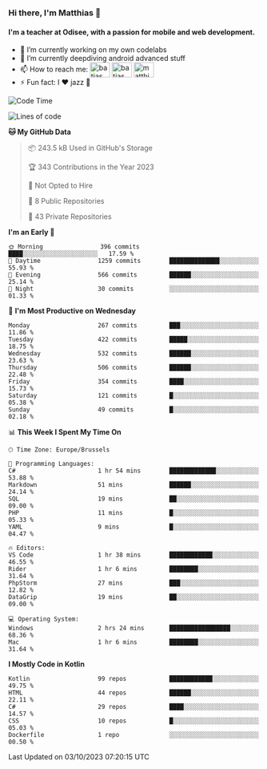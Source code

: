 ### Hi there, I'm Matthias 👋

#### I'm a teacher at Odisee, with a passion for mobile and web development.

- 🔭 I’m currently working on my own codelabs
- 🌱 I’m currently deepdiving android advanced stuff
- 📫 How to reach me: <a href="https://dev.to/batjas" target="_blank"><img align="center" src="https://raw.githubusercontent.com/rahuldkjain/github-profile-readme-generator/master/src/images/icons/Social/devto.svg" alt="batjas" height="30" width="40" /></a>
<a href="https://twitter.com/batjas" target="_blank"><img align="center" src="https://raw.githubusercontent.com/rahuldkjain/github-profile-readme-generator/master/src/images/icons/Social/twitter.svg" alt="batjas" height="30" width="40" /></a>
<a href="https://linkedin.com/in/matthiasdruwé" target="_blank"><img align="center" src="https://raw.githubusercontent.com/rahuldkjain/github-profile-readme-generator/master/src/images/icons/Social/linked-in-alt.svg" alt="matthiasdruwé" height="30" width="40" /></a>
- ⚡ Fun fact: I ❤ jazz 🎷


<!--START_SECTION:waka-->
![Code Time](http://img.shields.io/badge/Code%20Time-853%20hrs%2025%20mins-blue)

![Lines of code](https://img.shields.io/badge/From%20Hello%20World%20I%27ve%20Written-2.3%20million%20lines%20of%20code-blue)

**🐱 My GitHub Data** 

> 📦 243.5 kB Used in GitHub's Storage 
 > 
> 🏆 343 Contributions in the Year 2023
 > 
> 🚫 Not Opted to Hire
 > 
> 📜 8 Public Repositories 
 > 
> 🔑 43 Private Repositories 
 > 
**I'm an Early 🐤** 

```text
🌞 Morning                396 commits         ████░░░░░░░░░░░░░░░░░░░░░   17.59 % 
🌆 Daytime                1259 commits        ██████████████░░░░░░░░░░░   55.93 % 
🌃 Evening                566 commits         ██████░░░░░░░░░░░░░░░░░░░   25.14 % 
🌙 Night                  30 commits          ░░░░░░░░░░░░░░░░░░░░░░░░░   01.33 % 
```
📅 **I'm Most Productive on Wednesday** 

```text
Monday                   267 commits         ███░░░░░░░░░░░░░░░░░░░░░░   11.86 % 
Tuesday                  422 commits         █████░░░░░░░░░░░░░░░░░░░░   18.75 % 
Wednesday                532 commits         ██████░░░░░░░░░░░░░░░░░░░   23.63 % 
Thursday                 506 commits         ██████░░░░░░░░░░░░░░░░░░░   22.48 % 
Friday                   354 commits         ████░░░░░░░░░░░░░░░░░░░░░   15.73 % 
Saturday                 121 commits         █░░░░░░░░░░░░░░░░░░░░░░░░   05.38 % 
Sunday                   49 commits          █░░░░░░░░░░░░░░░░░░░░░░░░   02.18 % 
```


📊 **This Week I Spent My Time On** 

```text
🕑︎ Time Zone: Europe/Brussels

💬 Programming Languages: 
C#                       1 hr 54 mins        █████████████░░░░░░░░░░░░   53.88 % 
Markdown                 51 mins             ██████░░░░░░░░░░░░░░░░░░░   24.14 % 
SQL                      19 mins             ██░░░░░░░░░░░░░░░░░░░░░░░   09.00 % 
PHP                      11 mins             █░░░░░░░░░░░░░░░░░░░░░░░░   05.33 % 
YAML                     9 mins              █░░░░░░░░░░░░░░░░░░░░░░░░   04.47 % 

🔥 Editors: 
VS Code                  1 hr 38 mins        ████████████░░░░░░░░░░░░░   46.55 % 
Rider                    1 hr 6 mins         ████████░░░░░░░░░░░░░░░░░   31.64 % 
PhpStorm                 27 mins             ███░░░░░░░░░░░░░░░░░░░░░░   12.82 % 
DataGrip                 19 mins             ██░░░░░░░░░░░░░░░░░░░░░░░   09.00 % 

💻 Operating System: 
Windows                  2 hrs 24 mins       █████████████████░░░░░░░░   68.36 % 
Mac                      1 hr 6 mins         ████████░░░░░░░░░░░░░░░░░   31.64 % 
```

**I Mostly Code in Kotlin** 

```text
Kotlin                   99 repos            ████████████░░░░░░░░░░░░░   49.75 % 
HTML                     44 repos            ██████░░░░░░░░░░░░░░░░░░░   22.11 % 
C#                       29 repos            ████░░░░░░░░░░░░░░░░░░░░░   14.57 % 
CSS                      10 repos            █░░░░░░░░░░░░░░░░░░░░░░░░   05.03 % 
Dockerfile               1 repo              ░░░░░░░░░░░░░░░░░░░░░░░░░   00.50 % 
```




 Last Updated on 03/10/2023 07:20:15 UTC
<!--END_SECTION:waka-->
